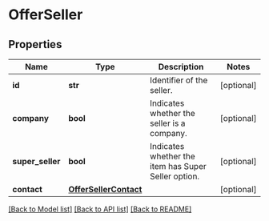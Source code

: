 # OfferSeller

## Properties
Name | Type | Description | Notes
------------ | ------------- | ------------- | -------------
**id** | **str** | Identifier of the seller. | [optional] 
**company** | **bool** | Indicates whether the seller is a company. | [optional] 
**super_seller** | **bool** | Indicates whether the item has Super Seller option. | [optional] 
**contact** | [**OfferSellerContact**](OfferSellerContact.md) |  | [optional] 

[[Back to Model list]](../README.md#documentation-for-models) [[Back to API list]](../README.md#documentation-for-api-endpoints) [[Back to README]](../README.md)


